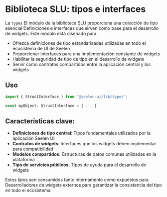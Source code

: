 # **Biblioteca SLU: tipos e interfaces**

La `types` El módulo de la biblioteca SLU proporciona una colección de tipo esencial 
Definiciones e interfaces que sirven como base para el desarrollo de widgets. 
Este módulo está diseñado para:

* Ofrezca definiciones de tipo estandarizadas utilizadas en todo el ecosistema de UI de Seelen
* Proporcionar interfaces para una implementación constante de widgets
* Habilitar la seguridad de tipo de tipo en el desarrollo de widgets
* Servir como contratos compartidos entre la aplicación central y los widgets

## **Uso**

```ts
import { StructInterface } from "@seelen-ui/lib/types";

const myObject: StructInterface = { ... }
```

## **Características clave:**

* **Definiciones de tipo central**: Tipos fundamentales utilizados por la aplicación Seelen UI
* **Contratos de widgets**: Interfaces que los widgets deben implementar para compatibilidad
* **Modelos compartidos**: Estructuras de datos comunes utilizadas en la plataforma
* **Tipo de servicios públicos**: Tipos de ayuda para el desarrollo de widgets

Estos tipos son consumidos tanto internamente como expuestos para 
Desarrolladores de widgets externos para garantizar la consistencia del tipo en todo el ecosistema.
